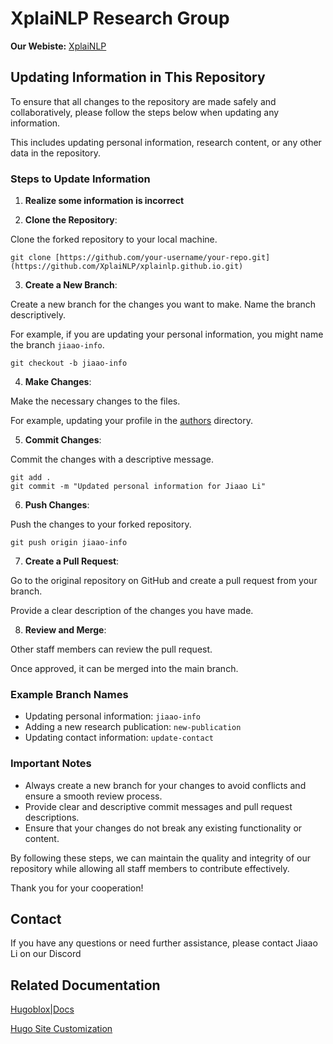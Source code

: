 # XplaiNLP Research Group
**Our Webiste:**
[XplaiNLP](https://xplainlp.github.io)

## Updating Information in This Repository

To ensure that all changes to the repository are made safely and collaboratively, please follow the steps below when updating any information. 

This includes updating personal information, research content, or any other data in the repository.

### Steps to Update Information
1. **Realize some information is incorrect**

2. **Clone the Repository**: 

Clone the forked repository to your local machine.

    
    git clone [https://github.com/your-username/your-repo.git](https://github.com/XplaiNLP/xplainlp.github.io.git)
    

3. **Create a New Branch**: 

Create a new branch for the changes you want to make. Name the branch descriptively. 

For example, if you are updating your personal information, you might name the branch `jiaao-info`.

    
    git checkout -b jiaao-info
    

4. **Make Changes**: 

Make the necessary changes to the files. 

For example, updating your profile in the [authors](http://_vscodecontentref_/1) directory.

5. **Commit Changes**: 

Commit the changes with a descriptive message.

    
    git add .
    git commit -m "Updated personal information for Jiaao Li"
    

6. **Push Changes**: 

Push the changes to your forked repository.

    
    git push origin jiaao-info
    

7. **Create a Pull Request**: 

Go to the original repository on GitHub and create a pull request from your branch. 

Provide a clear description of the changes you have made.

8. **Review and Merge**: 

Other staff members can review the pull request. 

Once approved, it can be merged into the main branch.

### Example Branch Names

- Updating personal information: `jiaao-info`
- Adding a new research publication: `new-publication`
- Updating contact information: `update-contact`

### Important Notes

- Always create a new branch for your changes to avoid conflicts and ensure a smooth review process.
- Provide clear and descriptive commit messages and pull request descriptions.
- Ensure that your changes do not break any existing functionality or content.

By following these steps, we can maintain the quality and integrity of our repository while allowing all staff members to contribute effectively.

Thank you for your cooperation!

## Contact

If you have any questions or need further assistance, please contact Jiaao Li on our Discord

## Related Documentation

[Hugoblox|Docs](https://bootstrap.hugoblox.com)

[Hugo Site Customization](https://bootstrap.hugoblox.com/getting-started/customization/)
